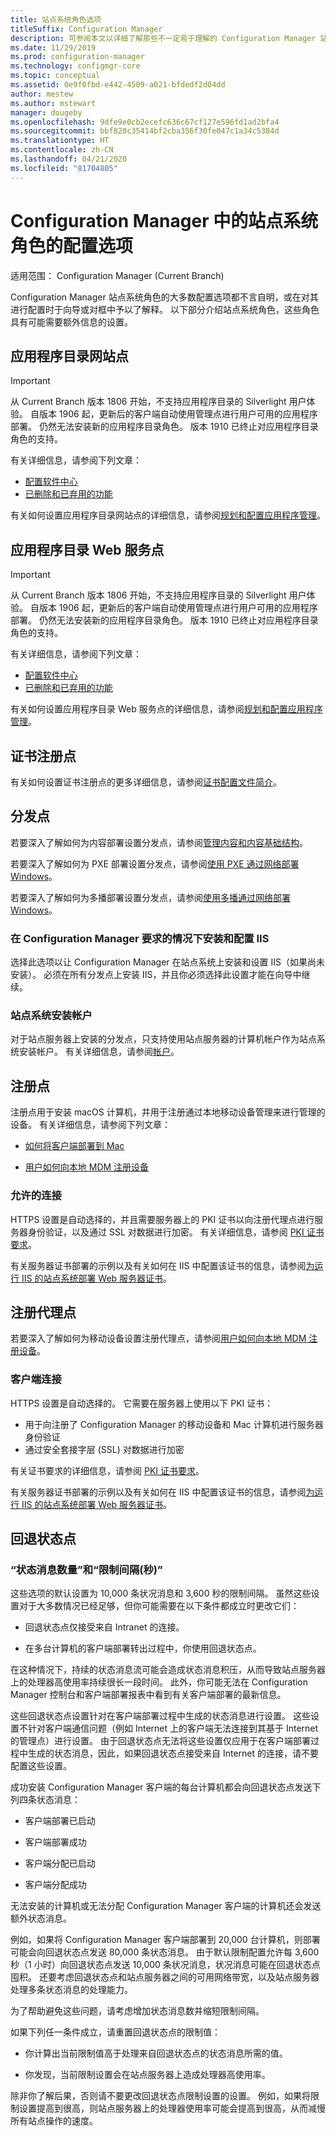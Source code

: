 ```yaml
---
title: 站点系统角色选项
titleSuffix: Configuration Manager
description: 可参阅本文以详细了解那些不一定易于理解的 Configuration Manager 站点系统角色。
ms.date: 11/29/2019
ms.prod: configuration-manager
ms.technology: configmgr-core
ms.topic: conceptual
ms.assetid: 0e9f0fbd-e442-4509-a021-bfdedf2d04dd
author: mestew
ms.author: mstewart
manager: dougeby
ms.openlocfilehash: 9dfe9e0cb2ecefc636c67cf127e596fd1ad2bfa4
ms.sourcegitcommit: bbf820c35414bf2cba356f30fe047c1a34c5384d
ms.translationtype: HT
ms.contentlocale: zh-CN
ms.lasthandoff: 04/21/2020
ms.locfileid: "81704805"
---
```

# <a name="configuration-options-for-site-system-roles-in-configuration-manager"></a>Configuration Manager 中的站点系统角色的配置选项

适用范围：  Configuration Manager (Current Branch)

Configuration Manager 站点系统角色的大多数配置选项都不言自明，或在对其进行配置时于向导或对框中予以了解释。 以下部分介绍站点系统角色，这些角色具有可能需要额外信息的设置。  


## <a name="application-catalog-website-point"></a><a name="BKMK_ApplicationCatalog_Website"></a> 应用程序目录网站点  

> [!Important]
> 从 Current Branch 版本 1806 开始，不支持应用程序目录的 Silverlight 用户体验。 自版本 1906 起，更新后的客户端自动使用管理点进行用户可用的应用程序部署。 仍然无法安装新的应用程序目录角色。 版本 1910 已终止对应用程序目录角色的支持。  
>
> 有关详细信息，请参阅下列文章：
>
> - [配置软件中心](../../../../apps/plan-design/plan-for-software-center.md#bkmk_userex)
> - [已删除和已弃用的功能](../../../plan-design/changes/deprecated/removed-and-deprecated-cmfeatures.md)  

有关如何设置应用程序目录网站点的详细信息，请参阅[规划和配置应用程序管理](../../../../apps/plan-design/plan-for-and-configure-application-management.md)。  


## <a name="application-catalog-web-service-point"></a><a name="BKMK_ApplicationCatalog_WebService"></a> 应用程序目录 Web 服务点  

> [!Important]
> 从 Current Branch 版本 1806 开始，不支持应用程序目录的 Silverlight 用户体验。 自版本 1906 起，更新后的客户端自动使用管理点进行用户可用的应用程序部署。 仍然无法安装新的应用程序目录角色。 版本 1910 已终止对应用程序目录角色的支持。  
>
> 有关详细信息，请参阅下列文章：
>
> - [配置软件中心](../../../../apps/plan-design/plan-for-software-center.md#bkmk_userex)
> - [已删除和已弃用的功能](../../../plan-design/changes/deprecated/removed-and-deprecated-cmfeatures.md)  

有关如何设置应用程序目录 Web 服务点的详细信息，请参阅[规划和配置应用程序管理](../../../../apps/plan-design/plan-for-and-configure-application-management.md)。  


## <a name="certificate-registration-point"></a><a name="BKMK_CertificateRegistrationPoint"></a>证书注册点  

有关如何设置证书注册点的更多详细信息，请参阅[证书配置文件简介](../../../../protect/deploy-use/introduction-to-certificate-profiles.md)。  


## <a name="distribution-point"></a><a name="BKMK_Distribution_Point"></a>分发点  

若要深入了解如何为内容部署设置分发点，请参阅[管理内容和内容基础结构](manage-content-and-content-infrastructure.md)。  

若要深入了解如何为 PXE 部署设置分发点，请参阅[使用 PXE 通过网络部署 Windows](../../../../osd/deploy-use/use-pxe-to-deploy-windows-over-the-network.md)。  

若要深入了解如何为多播部署设置分发点，请参阅[使用多播通过网络部署 Windows](../../../../osd/deploy-use/use-multicast-to-deploy-windows-over-the-network.md)。  

### <a name="install-and-configure-iis-if-required-by-configuration-manager"></a>在 Configuration Manager 要求的情况下安装和配置 IIS

选择此选项以让 Configuration Manager 在站点系统上安装和设置 IIS（如果尚未安装）。 必须在所有分发点上安装 IIS，并且你必须选择此设置才能在向导中继续。  

### <a name="site-system-installation-account"></a>站点系统安装帐户

对于站点服务器上安装的分发点，只支持使用站点服务器的计算机帐户作为站点系统安装帐户。 有关详细信息，请参阅[帐户](../../../plan-design/hierarchy/accounts.md#site-system-installation-account)。  


## <a name="enrollment-point"></a><a name="BKMK_Enrollment_Point"></a>注册点  

注册点用于安装 macOS 计算机，并用于注册通过本地移动设备管理来进行管理的设备。 有关详细信息，请参阅下列文章：  

- [如何将客户端部署到 Mac](../../../clients/deploy/deploy-clients-to-macs.md)  

- [用户如何向本地 MDM 注册设备](../../../../mdm/deploy-use/user-enroll-devices-on-premises-mdm.md)  

### <a name="allowed-connections"></a>允许的连接

HTTPS 设置是自动选择的，并且需要服务器上的 PKI 证书以向注册代理点进行服务器身份验证，以及通过 SSL 对数据进行加密。 有关详细信息，请参阅 [PKI 证书要求](../../../plan-design/network/pki-certificate-requirements.md)。  

有关服务器证书部署的示例以及有关如何在 IIS 中配置该证书的信息，请参阅[为运行 IIS 的站点系统部署 Web 服务器证书](../../../plan-design/network/example-deployment-of-pki-certificates.md#BKMK_webserver2008_cm2012)。  


## <a name="enrollment-proxy-point"></a><a name="BKMK_Enrollment_Proxy_Point"></a>注册代理点  

若要深入了解如何为移动设备设置注册代理点，请参阅[用户如何向本地 MDM 注册设备](../../../../mdm/deploy-use/user-enroll-devices-on-premises-mdm.md)。  

### <a name="client-connections"></a>客户端连接

HTTPS 设置是自动选择的。 它需要在服务器上使用以下 PKI 证书：

- 用于向注册了 Configuration Manager 的移动设备和 Mac 计算机进行服务器身份验证
- 通过安全套接字层 (SSL) 对数据进行加密

有关证书要求的详细信息，请参阅 [PKI 证书要求](../../../plan-design/network/pki-certificate-requirements.md)。  

有关服务器证书部署的示例以及有关如何在 IIS 中配置该证书的信息，请参阅[为运行 IIS 的站点系统部署 Web 服务器证书](../../../plan-design/network/example-deployment-of-pki-certificates.md#BKMK_webserver2008_cm2012)。  


## <a name="fallback-status-point"></a><a name="BKMK_Fallback_Status_Point"></a>回退状态点  

### <a name="number-of-state-messages-and-throttle-interval-in-seconds"></a>“状态消息数量”和“限制间隔(秒)”

这些选项的默认设置为 10,000 条状况消息和 3,600 秒的限制间隔。 虽然这些设置对于大多数情况已经足够，但你可能需要在以下条件都成立时更改它们：  

- 回退状态点仅接受来自 Intranet 的连接。  

- 在多台计算机的客户端部署转出过程中，你使用回退状态点。  

在这种情况下，持续的状态消息流可能会造成状态消息积压，从而导致站点服务器上的处理器高使用率持续很长一段时间。 此外，你可能无法在 Configuration Manager 控制台和客户端部署报表中看到有关客户端部署的最新信息。  

这些回退状态点设置针对在客户端部署过程中生成的状态消息进行设置。 这些设置不针对客户端通信问题（例如 Internet 上的客户端无法连接到其基于 Internet 的管理点）进行设置。 由于回退状态点无法将这些设置仅应用于在客户端部署过程中生成的状态消息，因此，如果回退状态点接受来自 Internet 的连接，请不要配置这些设置。  

成功安装 Configuration Manager 客户端的每台计算机都会向回退状态点发送下列四条状态消息：  

- 客户端部署已启动  

- 客户端部署成功  

- 客户端分配已启动  

- 客户端分配成功  

无法安装的计算机或无法分配 Configuration Manager 客户端的计算机还会发送额外状态消息。  

例如，如果将 Configuration Manager 客户端部署到 20,000 台计算机，则部署可能会向回退状态点发送 80,000 条状态消息。 由于默认限制配置允许每 3,600 秒（1 小时）向回退状态点发送 10,000 条状况消息，状况消息可能在回退状态点囤积。 还要考虑回退状态点和站点服务器之间的可用网络带宽，以及站点服务器处理多条状态消息的处理能力。  

为了帮助避免这些问题，请考虑增加状态消息数并缩短限制间隔。  

如果下列任一条件成立，请重置回退状态点的限制值：  

- 你计算出当前限制值高于处理来自回退状态点的状态消息所需的值。  

- 你发现，当前限制设置会在站点服务器上造成处理器高使用率。  

除非你了解后果，否则请不要更改回退状态点限制设置的设置。 例如，如果将限制设置提高到很高，则站点服务器上的处理器使用率可能会提高到很高，从而减慢所有站点操作的速度。  
